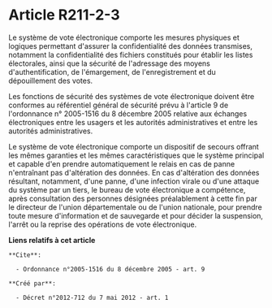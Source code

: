 # Article R211-2-3

Le système de vote électronique comporte les mesures physiques et logiques permettant d'assurer la confidentialité des
données transmises, notamment la confidentialité des fichiers constitués pour établir les listes électorales, ainsi que la
sécurité de l'adressage des moyens d'authentification, de l'émargement, de l'enregistrement et du dépouillement des votes. 

Les fonctions de sécurité des systèmes de vote électronique doivent être conformes au référentiel général de sécurité prévu à
l'article 9 de l'ordonnance n° 2005-1516 du 8 décembre 2005 relative aux échanges électroniques entre les usagers et les
autorités administratives et entre les autorités administratives. 

Le système de vote électronique comporte un dispositif de secours offrant les mêmes garanties et les mêmes caractéristiques
que le système principal et capable d'en prendre automatiquement le relais en cas de panne n'entraînant pas d'altération des
données. En cas d'altération des données résultant, notamment, d'une panne, d'une infection virale ou d'une attaque du
système par un tiers, le bureau de vote électronique a compétence, après consultation des personnes désignées préalablement à
cette fin par le directeur de l'union départementale ou de l'union nationale, pour prendre toute mesure d'information et de
sauvegarde et pour décider la suspension, l'arrêt ou la reprise des opérations de vote électronique.

**Liens relatifs à cet article**

	**Cite**:

	  - Ordonnance n°2005-1516 du 8 décembre 2005 - art. 9

	**Créé par**:

	  - Décret n°2012-712 du 7 mai 2012 - art. 1
